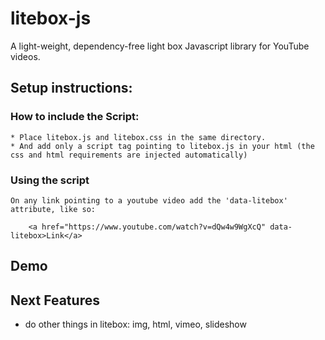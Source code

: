 # litebox-js
A light-weight, dependency-free light box Javascript library for YouTube videos.

## Setup instructions:
  ### How to include the Script:
    * Place litebox.js and litebox.css in the same directory.
    * And add only a script tag pointing to litebox.js in your html (the css and html requirements are injected automatically)
  ### Using the script
  
    On any link pointing to a youtube video add the 'data-litebox' attribute, like so:
        
        <a href="https://www.youtube.com/watch?v=dQw4w9WgXcQ" data-litebox>Link</a>
        
## Demo

## Next Features

* do other things in litebox: img, html, vimeo, slideshow
